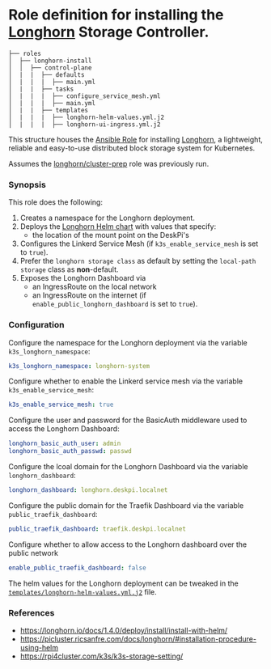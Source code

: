 # Role definition for installing the [Longhorn](https://longhorn.io/) Storage Controller.

```
├── roles
│  ├── longhorn-install
│  │  ├── control-plane
│  |  |  ├── defaults
│  |  |  |  ├── main.yml
│  |  |  ├── tasks 
│  |  |  |  ├── configure_service_mesh.yml
│  |  |  |  ├── main.yml  
│  |  |  ├── templates
│  |  |  |  ├── longhorn-helm-values.yml.j2
│  |  |  |  ├── longhorn-ui-ingress.yml.j2
```

This structure houses the [Ansible Role](https://docs.ansible.com/ansible/latest/playbook_guide/playbooks_reuse_roles.html#roles) for
installing [Longhorn](https://github.com/longhorn/longhorn), a lightweight, reliable and easy-to-use distributed block storage system for Kubernetes.
           
Assumes the [longhorn/cluster-prep](../cluster-prep/README.md) role was previously run.     

### Synopsis

This role does the following:

1. Creates a namespace for the Longhorn deployment.
2. Deploys the [Longhorn Helm chart](https://longhorn.io/docs/1.4.0/deploy/install/install-with-helm/) with values that specify:
    - the location of the mount point on the DeskPi's
3. Configures the Linkerd Service Mesh (if `k3s_enable_service_mesh` is set to `true`).  
4. Prefer the `longhorn storage class` as default by setting the `local-path storage` class as **non**-default.
5. Exposes the Longhorn Dashboard via 
   - an IngressRoute on the local network
   - an IngressRoute on the internet (if `enable_public_longhorn_dashboard` is set to `true`).

### Configuration

Configure the namespace for the Longhorn deployment via the variable `k3s_longhorn_namespace`:
```yaml
k3s_longhorn_namespace: longhorn-system
```

Configure whether to enable the Linkerd service mesh via the variable `k3s_enable_service_mesh`:
```yaml
k3s_enable_service_mesh: true
```

Configure the user and password for the BasicAuth middleware used to access the Longhorn Dashboard:
```yaml
longhorn_basic_auth_user: admin
longhorn_basic_auth_passwd: passwd
```   

Configure the lcoal domain for the Longhorn Dashboard via the variable `longhorn_dashboard`:
```yaml
longhorn_dashboard: longhorn.deskpi.localnet
```

Configure the public domain for the Traefik Dashboard via the variable `public_traefik_dashboard`:
```yaml
public_traefik_dashboard: traefik.deskpi.localnet
```

Configure whether to allow access to the Longhorn dashboard over the public network
```yaml
enable_public_traefik_dashboard: false      
```

The helm values for the Longhorn deployment can be tweaked in the [`templates/longhorn-helm-values.yml.j2`](templates/longhorn-helm-values.yml.j2) file. 

### References

- https://longhorn.io/docs/1.4.0/deploy/install/install-with-helm/
- https://picluster.ricsanfre.com/docs/longhorn/#installation-procedure-using-helm
- https://rpi4cluster.com/k3s/k3s-storage-setting/